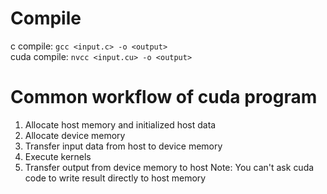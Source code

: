 # Compile
c compile: `gcc <input.c> -o <output>`  
cuda compile: `nvcc <input.cu> -o <output>` 

# Common workflow of cuda program
1. Allocate host memory and initialized host data
2. Allocate device memory
3. Transfer input data from host to device memory
4. Execute kernels
5. Transfer output from device memory to host
Note: You can't ask cuda code to write result directly to host memory